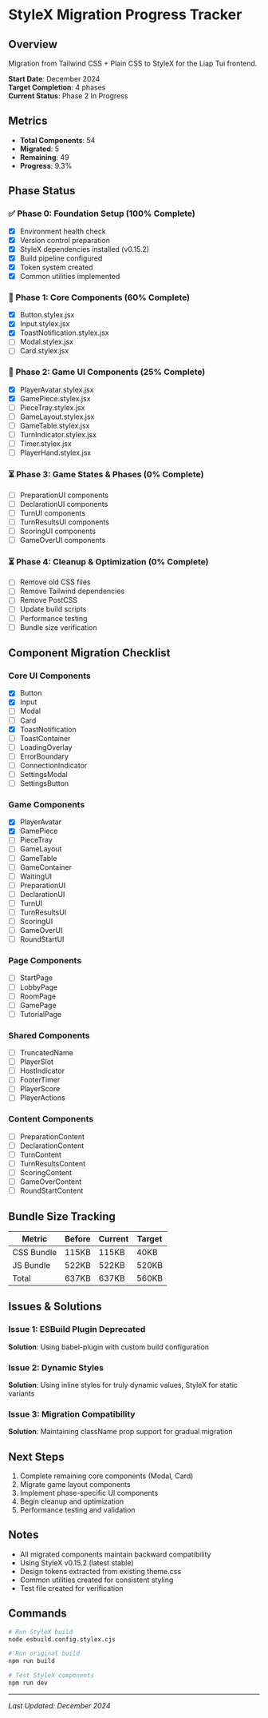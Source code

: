 # StyleX Migration Progress Tracker

## Overview
Migration from Tailwind CSS + Plain CSS to StyleX for the Liap Tui frontend.

**Start Date**: December 2024  
**Target Completion**: 4 phases  
**Current Status**: Phase 2 In Progress

## Metrics
- **Total Components**: 54
- **Migrated**: 5
- **Remaining**: 49
- **Progress**: 9.3%

## Phase Status

### ✅ Phase 0: Foundation Setup (100% Complete)
- [x] Environment health check
- [x] Version control preparation  
- [x] StyleX dependencies installed (v0.15.2)
- [x] Build pipeline configured
- [x] Token system created
- [x] Common utilities implemented

### 🚧 Phase 1: Core Components (60% Complete)
- [x] Button.stylex.jsx
- [x] Input.stylex.jsx
- [x] ToastNotification.stylex.jsx
- [ ] Modal.stylex.jsx
- [ ] Card.stylex.jsx

### 🚧 Phase 2: Game UI Components (25% Complete)
- [x] PlayerAvatar.stylex.jsx
- [x] GamePiece.stylex.jsx
- [ ] PieceTray.stylex.jsx
- [ ] GameLayout.stylex.jsx
- [ ] GameTable.stylex.jsx
- [ ] TurnIndicator.stylex.jsx
- [ ] Timer.stylex.jsx
- [ ] PlayerHand.stylex.jsx

### ⏳ Phase 3: Game States & Phases (0% Complete)
- [ ] PreparationUI components
- [ ] DeclarationUI components
- [ ] TurnUI components
- [ ] TurnResultsUI components
- [ ] ScoringUI components
- [ ] GameOverUI components

### ⏳ Phase 4: Cleanup & Optimization (0% Complete)
- [ ] Remove old CSS files
- [ ] Remove Tailwind dependencies
- [ ] Remove PostCSS
- [ ] Update build scripts
- [ ] Performance testing
- [ ] Bundle size verification

## Component Migration Checklist

### Core UI Components
- [x] Button
- [x] Input
- [ ] Modal
- [ ] Card
- [x] ToastNotification
- [ ] ToastContainer
- [ ] LoadingOverlay
- [ ] ErrorBoundary
- [ ] ConnectionIndicator
- [ ] SettingsModal
- [ ] SettingsButton

### Game Components
- [x] PlayerAvatar
- [x] GamePiece
- [ ] PieceTray
- [ ] GameLayout
- [ ] GameTable
- [ ] GameContainer
- [ ] WaitingUI
- [ ] PreparationUI
- [ ] DeclarationUI
- [ ] TurnUI
- [ ] TurnResultsUI
- [ ] ScoringUI
- [ ] GameOverUI
- [ ] RoundStartUI

### Page Components
- [ ] StartPage
- [ ] LobbyPage
- [ ] RoomPage
- [ ] GamePage
- [ ] TutorialPage

### Shared Components
- [ ] TruncatedName
- [ ] PlayerSlot
- [ ] HostIndicator
- [ ] FooterTimer
- [ ] PlayerScore
- [ ] PlayerActions

### Content Components
- [ ] PreparationContent
- [ ] DeclarationContent
- [ ] TurnContent
- [ ] TurnResultsContent
- [ ] ScoringContent
- [ ] GameOverContent
- [ ] RoundStartContent

## Bundle Size Tracking

| Metric | Before | Current | Target |
|--------|--------|---------|--------|
| CSS Bundle | 115KB | 115KB | 40KB |
| JS Bundle | 522KB | 522KB | 520KB |
| Total | 637KB | 637KB | 560KB |

## Issues & Solutions

### Issue 1: ESBuild Plugin Deprecated
**Solution**: Using babel-plugin with custom build configuration

### Issue 2: Dynamic Styles
**Solution**: Using inline styles for truly dynamic values, StyleX for static variants

### Issue 3: Migration Compatibility
**Solution**: Maintaining className prop support for gradual migration

## Next Steps

1. Complete remaining core components (Modal, Card)
2. Migrate game layout components
3. Implement phase-specific UI components
4. Begin cleanup and optimization
5. Performance testing and validation

## Notes

- All migrated components maintain backward compatibility
- Using StyleX v0.15.2 (latest stable)
- Design tokens extracted from existing theme.css
- Common utilities created for consistent styling
- Test file created for verification

## Commands

```bash
# Run StyleX build
node esbuild.config.stylex.cjs

# Run original build
npm run build

# Test StyleX components
npm run dev
```

---

*Last Updated: December 2024*